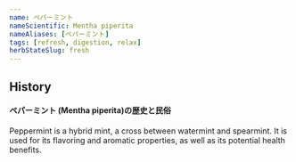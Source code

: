```yaml
---
name: ペパーミント
nameScientific: Mentha piperita
nameAliases: [ペパーミント]
tags: [refresh, digestion, relax]
herbStateSlug: fresh
---
```


## History
#### ペパーミント (Mentha piperita)の歴史と民俗

Peppermint is a hybrid mint, a cross between watermint and spearmint. It is used for its flavoring and aromatic properties, as well as its potential health benefits.
